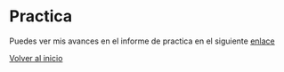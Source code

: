 # Practica
Puedes ver mis avances en el informe de practica en el siguiente [enlace](main.pdf)

[Volver al inicio](https://fabimath.github.io/inicio/)
